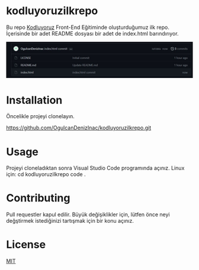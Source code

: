 # kodluyoruzilkrepo
Bu repo [Kodluyoruz](www.kodluyoruz.com) Front-End Eğitiminde oluşturduğumuz ilk repo. İçerisinde bir adet README dosyası bir adet de index.html barındırıyor.

![Repo Resmi](https://github.com/OgulcanDenizInac/kodluyoruzilkrepo/blob/main/resim.JPG)

# Installation
Öncelikle projeyi clonelayın.

https://github.com/OgulcanDenizInac/kodluyoruzilkrepo.git


# Usage
Projeyi cloneladıktan sonra Visual Studio Code programında açınız.
Linux için:
cd kodluyoruzilkrepo
code .


# Contributing
Pull requestler kapul edilir. Büyük değişiklikler için, lütfen önce neyi değştirmek istediğinizi tartışmak için bir konu açınız.

# License
[MIT](https://opensource.org/licenses/MIT)

